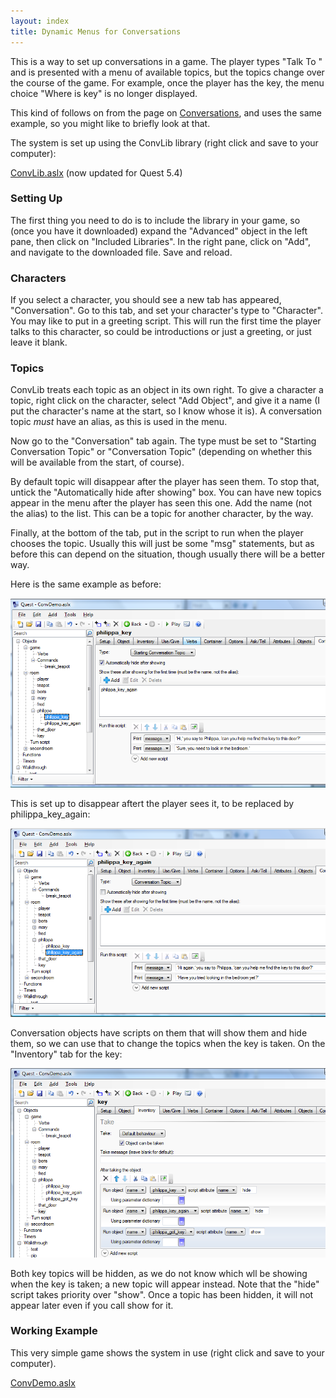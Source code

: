 ```yaml
---
layout: index
title: Dynamic Menus for Conversations
---
```


This is a way to set up conversations in a game. The player types "Talk To <character>" and is presented with a menu of available topics, but the topics change over the course of the game. For example, once the player has the key, the menu choice "Where is key" is no longer displayed.

This kind of follows on from the page on [Conversations](conversations.html), and uses the same example, so you might like to briefly look at that.

The system is set up using the ConvLib library (right click and save to your computer):

[ConvLib.aslx](http://quest5.net/downloads/ConvLib.aslx) (now updated for Quest 5.4)

### Setting Up

The first thing you need to do is to include the library in your game, so (once you have it downloaded) expand the "Advanced" object in the left pane, then click on "Included Libraries". In the right pane, click on "Add", and navigate to the downloaded file. Save and reload.

### Characters

If you select a character, you should see a new tab has appeared, "Conversation". Go to this tab, and set your character's type to "Character". You may like to put in a greeting script. This will run the first time the player talks to this character, so could be introductions or just a greeting, or just leave it blank.

### Topics

ConvLib treats each topic as an object in its own right. To give a character a topic, right click on the character, select "Add Object", and give it a name (I put the character's name at the start, so I know whose it is). A conversation topic *must* have an alias, as this is used in the menu.

Now go to the "Conversation" tab again. The type must be set to "Starting Conversation Topic" or "Conversation Topic" (depending on whether this will be available from the start, of course).

By default topic will disappear after the player has seen them. To stop that, untick the "Automatically hide after showing" box. You can have new topics appear in the menu after the player has seen this one. Add the name (not the alias) to the list. This can be a topic for another character, by the way.

Finally, at the bottom of the tab, put in the script to run when the player chooses the topic. Usually this will just be some "msg" statements, but as before this can depend on the situation, though usually there will be a better way.

Here is the same example as before:

![](Talk4.png "Talk4.png")

This is set up to disappear aftert the player sees it, to be replaced by philippa\_key\_again:

![](Talk5.png "Talk5.png")

Conversation objects have scripts on them that will show them and hide them, so we can use that to change the topics when the key is taken. On the "Inventory" tab for the key:

![](Talk6.png "Talk6.png")

Both key topics will be hidden, as we do not know which wll be showing when the key is taken; a new topic will appear instead. Note that the "hide" script takes priority over "show". Once a topic has been hidden, it will not appear later even if you call show for it.

### Working Example

This very simple game shows the system in use (right click and save to your computer).

[ConvDemo.aslx](http://quest5.net/downloads/ConvDemo.aslx)
